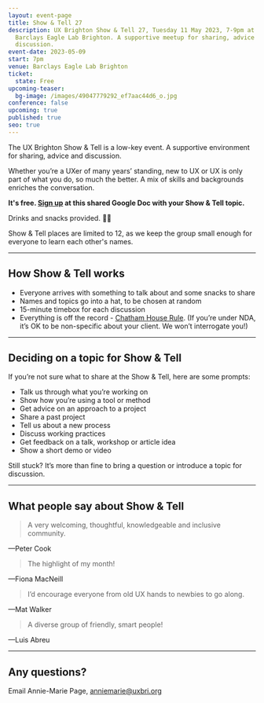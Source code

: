```yaml
---
layout: event-page
title: Show & Tell 27
description: UX Brighton Show & Tell 27, Tuesday 11 May 2023, 7-9pm at the
  Barclays Eagle Lab Brighton. A supportive meetup for sharing, advice and
  discussion.
event-date: 2023-05-09
start: 7pm
venue: Barclays Eagle Lab Brighton
ticket:
  state: Free
upcoming-teaser:
  bg-image: /images/49047779292_ef7aac44d6_o.jpg
conference: false
upcoming: true
published: true
seo: true
---
```

The UX Brighton Show & Tell is a low-key event. A supportive environment for sharing, advice and discussion.

Whether you’re a UXer of many years’ standing, new to UX or UX is only part of what you do, so much the better. A mix of skills and backgrounds enriches the conversation.

**It's free. [Sign up](https://docs.google.com/document/d/1xPcSn3KO8g9vvDLhQTtYmYdiHpYqwjeT0H5bepdxmQk/edit?usp=sharing) at this shared Google Doc with your Show & Tell topic.**

D﻿rinks and snacks provided. 🍺🍕

Show & Tell places are limited to 12, as we keep the group small enough for everyone to learn each other's names.

- - -

## How Show & Tell works

* Everyone arrives with something to talk about and some snacks to share
* Names and topics go into a hat, to be chosen at random
* 15-minute timebox for each discussion
* Everything is off the record - [Chatham House Rule](https://www.chathamhouse.org/chatham-house-rule). (If you’re under NDA, it’s OK to be non-specific about your client. We won’t interrogate you!)

- - -

## Deciding on a topic for Show & Tell

If you’re not sure what to share at the Show & Tell, here are some prompts:

* Talk us through what you’re working on
* Show how you’re using a tool or method
* Get advice on an approach to a project
* Share a past project
* Tell us about a new process
* Discuss working practices
* Get feedback on a talk, workshop or article idea
* Show a short demo or video

Still stuck? It’s more than fine to bring a question or introduce a topic for discussion.

- - -

## What people say about Show & Tell

> A very welcoming, thoughtful, knowledgeable and inclusive community.

—Peter Cook

> The highlight of my month!

—Fiona MacNeill

> I’d encourage everyone from old UX hands to newbies to go along.

—Mat Walker

> A diverse group of friendly, smart people!

—Luis Abreu

- - -

## Any questions?

Email Annie-Marie Page, [anniemarie@uxbri.org](mailto:anniemarie@uxbri.org)